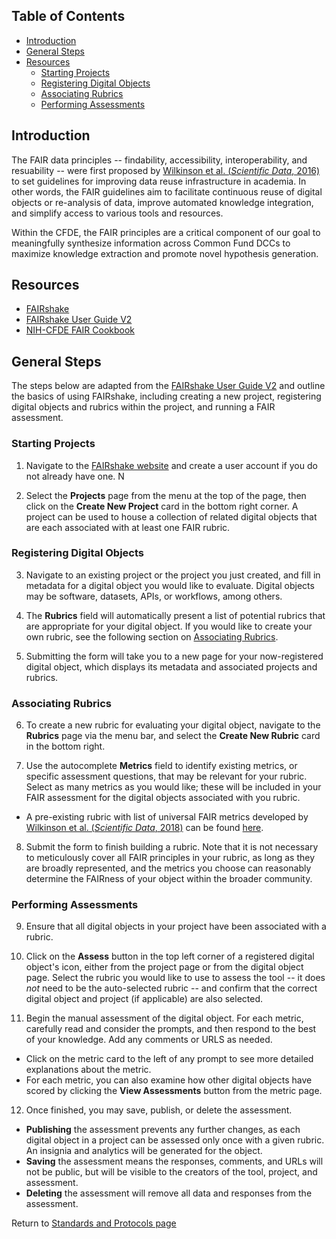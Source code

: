 ## Table of Contents
- [Introduction](#introduction)
- [General Steps](#general-steps)
- [Resources](#resources)
  - [Starting Projects](#starting-projects)
  - [Registering Digital Objects](#registering-digital-objects)
  - [Associating Rubrics](#associating-rubrics)
  - [Performing Assessments](#performing-assessments)

## Introduction
The FAIR data principles -- findability, accessibility, interoperability, and resuability -- were first proposed by [Wilkinson et al. (*Scientific Data*, 2016)](https://www.nature.com/articles/sdata201618) to set guidelines for improving data reuse infrastructure in academia. In other words, the FAIR guidelines aim to facilitate continuous reuse of digital objects or re-analysis of data, improve automated knowledge integration, and simplify access to various tools and resources.

Within the CFDE, the FAIR principles are a critical component of our goal to meaningfully synthesize information across Common Fund DCCs to maximize knowledge extraction and promote novel hypothesis generation. 

## Resources

- [FAIRshake](https://fairshake.cloud/)
- [FAIRshake User Guide V2](https://fairshake.cloud/static/file/FAIRshakeUserGuide/index.html)
- [NIH-CFDE FAIR Cookbook](https://fairshake.cloud/the-fair-cookbook/intro.html)

## General Steps
The steps below are adapted from the [FAIRshake User Guide V2](https://fairshake.cloud/static/file/FAIRshakeUserGuide/index.html) and outline the basics of using FAIRshake, including creating a new project, registering digital objects and rubrics within the project, and running a FAIR assessment. 

### Starting Projects

1. Navigate to the [FAIRshake website](https://fairshake.cloud) and create a user account if you do not already have one. N

2. Select the **Projects** page from the menu at the top of the page, then click on the **Create New Project** card in the bottom right corner. A project can be used to house a collection of related digital objects that are each associated with at least one FAIR rubric. 

### Registering Digital Objects

3. Navigate to an existing project or the project you just created, and fill in metadata for a digital object you would like to evaluate. Digital objects may be software, datasets, APIs, or workflows, among others. 

4. The **Rubrics** field will automatically present a list of potential rubrics that are appropriate for your digital object. If you would like to create your own rubric, see the following section on [Associating Rubrics](#associating-rubrics).

5. Submitting the form will take you to a new page for your now-registered digital object, which displays its metadata and associated projects and rubrics.

### Associating Rubrics

6. To create a new rubric for evaluating your digital object, navigate to the **Rubrics** page via the menu bar, and select the **Create New Rubric** card in the bottom right. 

7. Use the autocomplete **Metrics** field to identify existing metrics, or specific assessment questions, that may be relevant for your rubric. Select as many metrics as you would like; these will be included in your FAIR assessment for the digital objects associated with you rubric. 

  - A pre-existing rubric with list of universal FAIR metrics developed by [Wilkinson et al. (*Scientific Data*, 2018)](https://www.nature.com/articles/sdata2018118) can be found [here](https://fairshake.cloud/rubric/25/).

8. Submit the form to finish building a rubric. Note that it is not necessary to meticulously cover all FAIR principles in your rubric, as long as they are broadly represented, and the metrics you choose can reasonably determine the FAIRness of your object within the broader community. 

### Performing Assessments

9. Ensure that all digital objects in your project have been associated with a rubric. 

10. Click on the **Assess** button in the top left corner of a registered digital object's icon, either from the project page or from the digital object page. Select the rubric you would like to use to assess the tool -- it does *not* need to be the auto-selected rubric -- and confirm that the correct digital object and project (if applicable) are also selected. 

11. Begin the manual assessment of the digital object. For each metric, carefully read and consider the prompts, and then respond to the best of your knowledge. Add any comments or URLS as needed. 

  - Click on the metric card to the left of any prompt to see more detailed explanations about the metric. 
  - For each metric, you can also examine how other digital objects have scored by clicking the **View Assessments** button from the metric page.
  
12. Once finished, you may save, publish, or delete the assessment. 

  - **Publishing** the assessment prevents any further changes, as each digital object in a project can be assessed only once with a given rubric. An insignia and analytics will be generated for the object. 
  - **Saving** the assessment means the responses, comments, and URLs will not be public, but will be visible to the creators of the tool, project, and assessment. 
  - **Deleting** the assessment will remove all data and responses from the assessment. 

Return to [Standards and Protocols page](/info/standards)
